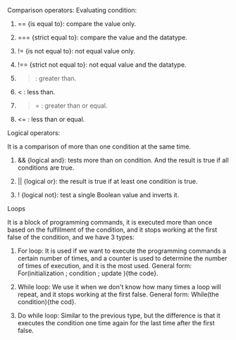 Comparison operators: Evaluating condition:

1) == {is equal to}: compare the value only.

2) === {strict equal to}: compare the value and the datatype.

3) != {is not equal to}: not equal value only.

4) !== {strict not equal to}: not equal value and the datatype.

5) > : greater than. 

6) < : less than.

7) >= : greater than or equal. 

8) <= : less than or equal.


Logical operators:

It is a comparison of more than one condition at the same time.

1) && {logical and}: tests more than on condition. And the result is true if all conditions are true.

2) || {logical or}: the result is true if at least one condition is true.

3) ! {logical not}: test a single Boolean value and inverts it.

Loops

It is a block of programming commands, it is executed more than once based on the fulfillment of the condition, and it stops working at the first false of the condition, and we have 3 types:

1) For loop: It is used if we want to execute the programming commands a certain number of times, and a counter is used to determine the number of times of execution, and it is the most used. General form:
For(initialization ; condition ; update ){the code}.


2) While loop: We use it when we don't know how many times a loop will repeat, and it stops working at the first false.
General form:  While(the condition){the cod}.


3) Do while loop: Similar to the previous type, but the difference is that it executes the condition one time again for the last time after the first false.

